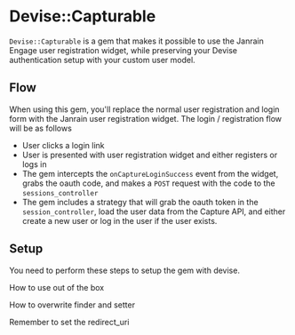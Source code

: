# Devise::Capturable

`Devise::Capturable` is a gem that makes it possible to use the Janrain Engage user registration widget, while preserving your Devise authentication setup with your custom user model.

## Flow

When using this gem, you'll replace the normal user registration and login form with the Janrain user registration widget. The login / registration flow will be as follows

* User clicks a login link
* User is presented with user registration widget and either registers or logs in
* The gem intercepts the `onCaptureLoginSuccess` event from the widget, grabs the oauth code, and makes a `POST` request with the code to the `sessions_controller`
* The gem includes a strategy that will grab the oauth token in the `session_controller`, load the user data from the Capture API, and either create a new user or log in the user if the user exists.

## Setup

You need to perform these steps to setup the gem with devise. 



How to use out of the box

How to overwrite finder and setter

Remember to set the redirect_uri